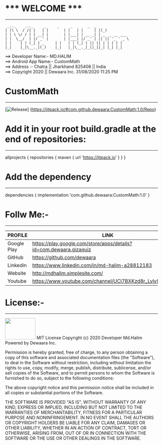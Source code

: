#                       *** WELCOME ***
-----------------------------------------



	 _.._    _.._     _	    _     _       _  _
	| |\ \	/ /| |   | |	   | |   | |     | |(_)
	| | \ \/ / | | __| |	   | |___| | __ _| | _  _ __ ___
	| |  \__/  | |/ _' |	   | |___| |/ _' | || || '_ ' _ \
	| |	   | | (_| | _	   | |   | | (_| | || || | | | | |
 	|_|	   |_|\__._|(_)    |_|   |_|\__._|_||_||_| |_| |_|



==> Developer Name:- MD.HALIM\
==> Android App Name:- CustomMath\
==> Address :- Chatra || Jharkhand 825408 || India\
==> Copyright 2020 || Dewaara Inc. 31/08/2020 11:25 PM

# CustomMath
----------
[![Release](https://jitpack.io/v/com.github.dewaara:CustomMath:1.0/Repo.svg)]
(https://jitpack.io/#com.github.dewaara:CustomMath:1.0/Repo)

# Add it in your root build.gradle at the end of repositories:
-----------------------------------------------

allprojects {
	repositories {
		maven { url 'https://jitpack.io' }
	}
}

# Add the dependency
--------------------
dependencies {
	implementation 'com.github.dewaara:CustomMath:1.0'
}

# Follw Me:-
----------

| PROFILE | LINK |
| ------ | ------ |
| Google Play | https://play.google.com/store/apps/details?id=com.dewaara.gizaquiz |
| GitHub | https://github.com/dewaara |
| Linkedin | https://www.linkedin.com/in/md-halim-a28812183 |
| Website | http://mdhalim.simplesite.com/ |
| Youtube | https://www.youtube.com/channel/UCl7BXKzd8r_Lyly91aMEMqg |

# License:-
---------
<img src="https://firebasestorage.googleapis.com/v0/b/seven-29b38.appspot.com/o/Quiz%202019%2FPicsArt_01-23-12.41.47.png?alt=media&token=83b3dd63-bd20-4a2a-babb-8e3ff674af11" width="100" height="70" />
MIT License
Copyright (c) 2020 Developer Md.Halim Powered by Dewaara Inc.

Permission is hereby granted, free of charge, to any person obtaining a copy of this software and associated documentation files (the "Software"), to deal in the Software without restriction, including without limitation the rights to use, copy, modify, merge, publish, distribute, sublicense, and/or sell copies of the Software, and to permit persons to whom the Software is furnished to do so, subject to the following conditions:

The above copyright notice and this permission notice shall be included in all copies or substantial portions of the Software.

THE SOFTWARE IS PROVIDED "AS IS", WITHOUT WARRANTY OF ANY KIND, EXPRESS OR IMPLIED, INCLUDING BUT NOT LIMITED TO THE WARRANTIES OF MERCHANTABILITY, FITNESS FOR A PARTICULAR PURPOSE AND NONINFRINGEMENT. IN NO EVENT SHALL THE AUTHORS OR COPYRIGHT HOLDERS BE LIABLE FOR ANY CLAIM, DAMAGES OR OTHER LIABILITY, WHETHER IN AN ACTION OF CONTRACT, TORT OR OTHERWISE, ARISING FROM, OUT OF OR IN CONNECTION WITH THE SOFTWARE OR THE USE OR OTHER DEALINGS IN THE SOFTWARE.

